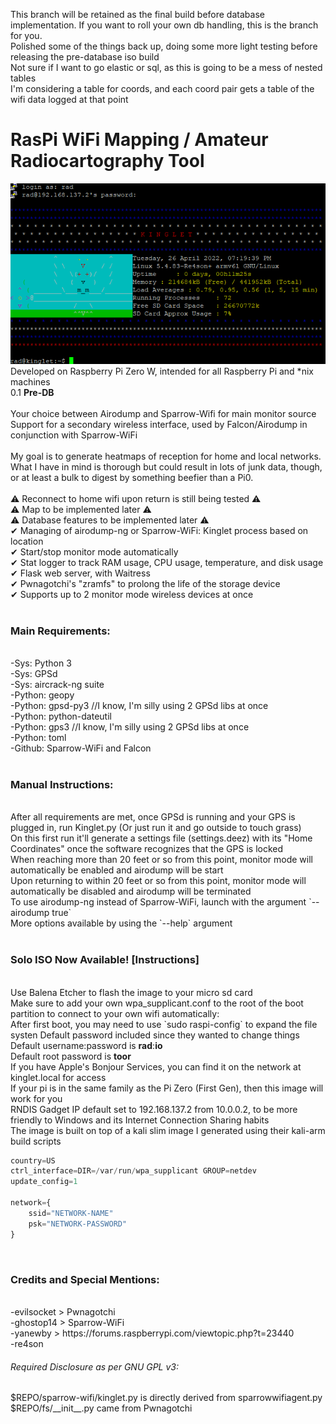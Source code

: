 This branch will be retained as the final build before database implementation. If you want to roll your own db handling, this is the branch for you. <br>
Polished some of the things back up, doing some more light testing before releasing the pre-database iso build <br>
Not sure if I want to go elastic or sql, as this is going to be a mess of nested tables <br>
I'm considering a table for coords, and each coord pair gets a table of the wifi data logged at that point <br>
# RasPi WiFi Mapping / Amateur Radiocartography Tool
![Image](https://github.com/radiocartographyenthusiast/Kinglet/blob/main/kinglet-ssh.png?raw=true) <br>
Developed on Raspberry Pi Zero W, intended for all Raspberry Pi and \*nix machines <br>
0.1 <b>Pre-DB</b> <br>
 <br>
Your choice between Airodump and Sparrow-Wifi for main monitor source <br>
Support for a secondary wireless interface, used by Falcon/Airodump in conjunction with Sparrow-WiFi <br>
<br>
My goal is to generate heatmaps of reception for home and local networks. What I have in mind is thorough but could result in lots of junk data, though, or at least a bulk to digest by something beefier than a Pi0. <br>
 <br>
⚠ Reconnect to home wifi upon return is still being tested ⚠ <br>
⚠ Map to be implemented later ⚠ <br>
⚠ Database features to be implemented later ⚠ <br>
✔ Managing of airodump-ng or Sparrow-WiFi: Kinglet process based on location <br>
✔ Start/stop monitor mode automatically <br>
✔ Stat logger to track RAM usage, CPU usage, temperature, and disk usage <br>
✔ Flask web server, with Waitress <br>
✔ Pwnagotchi's "zramfs" to prolong the life of the storage device <br>
✔ Supports up to 2 monitor mode wireless devices at once <br>
 <br>
<h3>Main Requirements:</h3> <br>
-Sys: Python 3 <br>
-Sys: GPSd <br>
-Sys: aircrack-ng suite <br>
-Python: geopy <br>
-Python: gpsd-py3 //I know, I'm silly using 2 GPSd libs at once<br>
-Python: python-dateutil <br>
-Python: gps3 //I know, I'm silly using 2 GPSd libs at once<br>
-Python: toml <br>
-Github: Sparrow-WiFi and Falcon <br>
 <br>
<h3>Manual Instructions:</h3> <br>
After all requirements are met, once GPSd is running and your GPS is plugged in, run Kinglet.py (Or just run it and go outside to touch grass) <br>
On this first run it'll generate a settings file (settings.deez) with its "Home Coordinates" once the software recognizes that the GPS is locked <br>
When reaching more than 20 feet or so from this point, monitor mode will automatically be enabled and airodump will be start <br>
Upon returning to within 20 feet or so from this point, monitor mode will automatically be disabled and airodump will be terminated <br>
To use airodump-ng instead of Sparrow-WiFi, launch with the argument `--airodump true` <br>
More options available by using the `--help` argument <br>
 <br>
<h3>Solo ISO Now Available! [Instructions]</h3> <br>
Use Balena Etcher to flash the image to your micro sd card <br>
Make sure to add your own wpa_supplicant.conf to the root of the boot partition to connect to your own wifi automatically: <br>
After first boot, you may need to use `sudo raspi-config` to expand the file systen <br?
<b>Default password included</b> since they wanted to change things<br>
Default username:password is <b>rad</b>:<b>io</b> <br>
Default root password is <b>toor</b> <br>
If you have Apple's Bonjour Services, you can find it on the network at kinglet.local for access <br>
If your pi is in the same family as the Pi Zero (First Gen), then this image will work for you <br>
RNDIS Gadget IP default set to 192.168.137.2 from 10.0.0.2, to be more friendly to Windows and its Internet Connection Sharing habits <br>
The image is built on top of a kali slim image I generated using their kali-arm build scripts <br>

``` python
country=US
ctrl_interface=DIR=/var/run/wpa_supplicant GROUP=netdev
update_config=1

network={
    ssid="NETWORK-NAME"
    psk="NETWORK-PASSWORD"
}
```
<br>
<h3>Credits and Special Mentions:</h3> <br>
-evilsocket > Pwnagotchi <br>
-ghostop14 > Sparrow-WiFi <br>
-yanewby > https://forums.raspberrypi.com/viewtopic.php?t=23440 <br>
-re4son
<h6>Required Disclosure as per GNU GPL v3:</h6>
$REPO/sparrow-wifi/kinglet.py is directly derived from sparrowwifiagent.py <br>
$REPO/fs/__init__.py came from Pwnagotchi <br>
